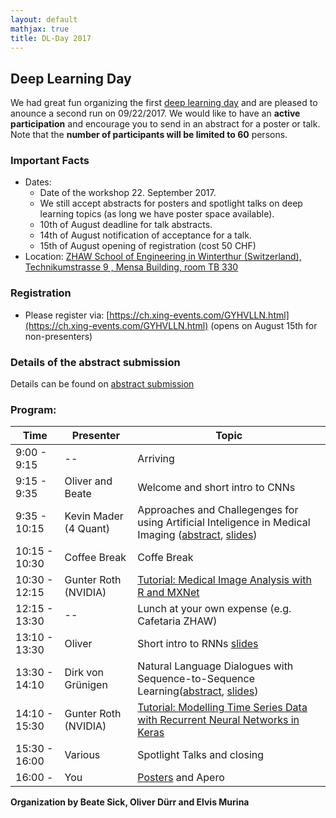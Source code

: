 ```yaml
---
layout: default
mathjax: true
title: DL-Day 2017
---
```


## Deep Learning Day

We had great fun organizing the first [deep learning day](https://sites.google.com/site/sdsdlday2016/) and are pleased to anounce a second run on 09/22/2017. We would like to have an **active participation** and encourage you to send in an abstract for a poster or talk. Note that the **number of participants will be limited to 60** persons.

### Important Facts
* Dates:  
  * Date of the workshop 22. September 2017.  
  * We still accept abstracts for posters and spotlight talks on deep learning topics (as long we have poster space available).   
  * 10th of August deadline for talk abstracts.  
  * 14th of August notification of acceptance for a talk.  
  * 15th of August opening of registration (cost 50 CHF)  
* Location: [ZHAW School of Engineering in Winterthur (Switzerland), Technikumstrasse 9 , Mensa Building, room TB 330](https://www.google.com/maps/place/47%C2%B029'48.6%22N+8%C2%B043'48.0%22E/@47.496818,8.730752,18z/data=!4m5!3m4!1s0x0:0x0!8m2!3d47.496828!4d8.73?hl=en-US)

### Registration
* Please register via: [https://ch.xing-events.com/GYHVLLN.html](https://ch.xing-events.com/GYHVLLN.html) (opens on August 15th for non-presenters)

### Details of the abstract submission
Details can be found on [abstract submission](abstract)


### Program: 

Time | Presenter | Topic 
-----|-----------|----------------------
9:00 - 9:15  | --        | Arriving
9:15 - 9:35  | Oliver and Beate | Welcome and short intro to CNNs
9:35 - 10:15 | Kevin Mader (4 Quant) | Approaches and Challegenges for using Artificial Inteligence in Medical Imaging ([abstract](mader.md), [slides](https://docs.google.com/presentation/d/10tEDsTAoOI5Iaaf0AwmXzAHLa9_1vwRJfIgKceqyFX4/edit#slide=id.g1f782b6f24_1_264)) 
10:15 - 10:30 | Coffee Break | Coffe Break
10:30 - 12:15 | Gunter Roth (NVIDIA) | [Tutorial: Medical Image Analysis with R and MXNet](https://developer.nvidia.com/dli/onlinelabs)
12:15 - 13:30 | -- | Lunch at your own expense (e.g. Cafetaria ZHAW)
13:10 - 13:30 | Oliver | Short intro to RNNs [slides](talks/intro_rnn.pdf)
13:30 - 14:10 | Dirk von Grünigen | Natural Language Dialogues with Sequence-to-Sequence Learning([abstract](grun.md), [slides](talks/Natural_Language_Dialogues_with_Seq2Seq.pdf))
14:10 - 15:30 | Gunter Roth (NVIDIA) | [Tutorial: Modelling Time Series Data with Recurrent Neural Networks in Keras](https://developer.nvidia.com/dli/onlinelabs)
15:30 - 16:00 | Various | Spotlight Talks and closing
16:00 -  | You | [Posters](posters.md) and Apero


**Organization by Beate Sick, Oliver Dürr and Elvis Murina**
